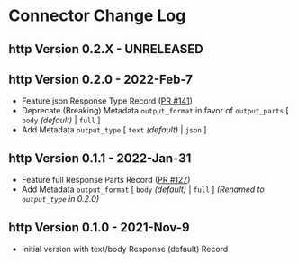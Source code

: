 # Connector Change Log

## http Version 0.2.X - UNRELEASED

## http Version 0.2.0 - 2022-Feb-7
* Feature json Response Type Record ([PR #141](https://github.com/infinyon/fluvio-connectors/pull/141))
* Deprecate (Breaking) Metadata `output_format` in favor of `output_parts` [ `body` _(default)_ | `full` ]
* Add Metadata `output_type` [ `text` _(default)_ | `json` ]

## http Version 0.1.1 - 2022-Jan-31
* Feature full Response Parts Record ([PR #127](https://github.com/infinyon/fluvio-connectors/pull/127))
* Add Metadata `output_format` [ `body` _(default)_ | `full` ] _(Renamed to `output_type` in 0.2.0)_

## http Version 0.1.0 - 2021-Nov-9
* Initial version with text/body Response (default) Record